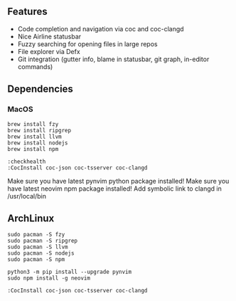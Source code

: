 ## Features

- Code completion and navigation via coc and coc-clangd
- Nice Airline statusbar
- Fuzzy searching for opening files in large repos
- File explorer via Defx
- Git integration (gutter info, blame in statusbar, git graph, in-editor commands)

## Dependencies

### MacOS
    brew install fzy
    brew install ripgrep
    brew install llvm
    brew install nodejs
    brew install npm

    :checkhealth
    :CocInstall coc-json coc-tsserver coc-clangd

Make sure you have latest pynvim python package installed!
Make sure you have latest neovim npm package installed!
Add symbolic link to clangd in /usr/local/bin

## ArchLinux
    sudo pacman -S fzy
    sudo pacman -S ripgrep
    sudo pacman -S llvm
    sudo pacman -S nodejs
    sudo pacman -S npm

    python3 -m pip install --upgrade pynvim
    sudo npm install -g neovim

    :CocInstall coc-json coc-tsserver coc-clangd
